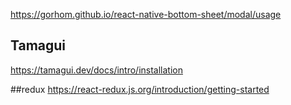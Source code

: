 https://gorhom.github.io/react-native-bottom-sheet/modal/usage

## Tamagui
https://tamagui.dev/docs/intro/installation

##redux
https://react-redux.js.org/introduction/getting-started